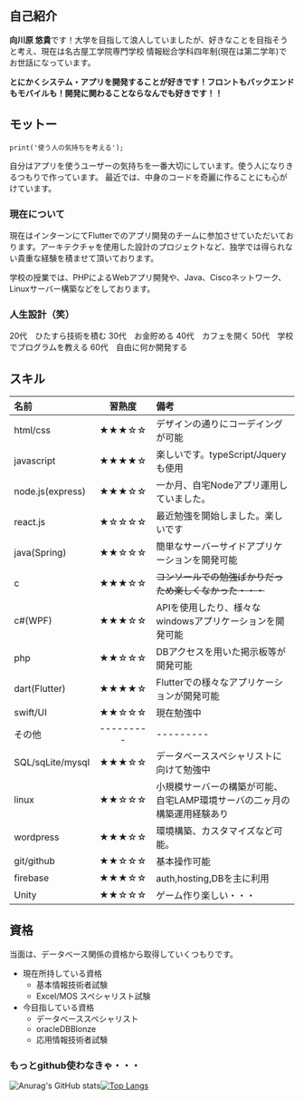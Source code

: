 ## 自己紹介

**向川原 悠貴**です！大学を目指して浪人していましたが、好きなことを目指そうと考え、現在は名古屋工学院専門学校 情報総合学科四年制(現在は第二学年)でお世話になっています。

**とにかくシステム・アプリを開発することが好きです！フロントもバックエンドもモバイルも！開発に関わることならなんでも好きです！！**

## モットー

```
print('使う人の気持ちを考える');
```

自分はアプリを使うユーザーの気持ちを一番大切にしています。使う人になりきるつもりで作っています。
最近では、中身のコードを奇麗に作ることにも心がけています。

### 現在について

現在はインターンにてFlutterでのアプリ開発のチームに参加させていただいております。アーキテクチャを使用した設計のプロジェクトなど、独学では得られない貴重な経験を積ませて頂いております。

学校の授業では、PHPによるWebアプリ開発や、Java、Ciscoネットワーク、Linuxサーバー構築などをしております。

### 人生設計（笑）

20代　ひたすら技術を積む
30代　お金貯める
40代　カフェを開く
50代　学校でプログラムを教える
60代　自由に何か開発する

## スキル
| 名前 | 習熟度 | 備考 |
|:-----------|:-----------:|:------------|
| html/css   | ★★★☆☆ | デザインの通りにコーデイングが可能 |
| javascript | ★★★★☆ | 楽しいです。typeScript/Jqueryも使用 |
| node.js(express) | ★★★☆☆| 一か月、自宅Nodeアプリ運用していました。 |
| react.js | ★☆☆☆☆| 最近勉強を開始しました。楽しいです |
| java(Spring) | ★★☆☆☆ | 簡単なサーバーサイドアプリケーションを開発可能 |
| c | ★★★☆☆ | ~~コンソールでの勉強ばかりだっため楽しくなかった・・・~~ | 
| c#(WPF)  | ★★★☆☆ | APIを使用したり、様々なwindowsアプリケーションを開発可能 |
| php  | ★★☆☆☆ | DBアクセスを用いた掲示板等が開発可能 |
| dart(Flutter) | ★★★★☆ | Flutterでの様々なアプリケーションが開発可能 |
| swift/UI | ★★☆☆☆ | 現在勉強中 |
| その他 | --------- |--------- |
| SQL/sqLite/mysql | ★★★☆☆ | データベーススペシャリストに向けて勉強中 |
| linux | ★★☆☆☆ | 小規模サーバーの構築が可能、自宅LAMP環境サーバの二ヶ月の構築運用経験あり |
| wordpress | ★★★☆☆ | 環境構築、カスタマイズなど可能。 |
| git/github | ★★☆☆☆ | 基本操作可能 | 
| firebase | ★★★☆☆ | auth,hosting,DBを主に利用 |
| Unity | ★★☆☆☆| ゲーム作り楽しい・・・|


## 資格

当面は、データベース関係の資格から取得していくつもりです。

- 現在所持している資格
  - 基本情報技術者試験
  - Excel/MOS スペシャリスト試験
- 今目指している資格
  - データベーススペシャリスト
  - oracleDBBlonze
  - 応用情報技術者試験

### もっとgithub使わなきゃ・・・
![Anurag's GitHub stats](https://github-readme-stats.vercel.app/api?username=Mu-munn&show_icons=true)[![Top Langs](https://github-readme-stats.vercel.app/api/top-langs/?username=Mu-munn&layout=compact)](https://github.com/anuraghazra/github-readme-stats)
